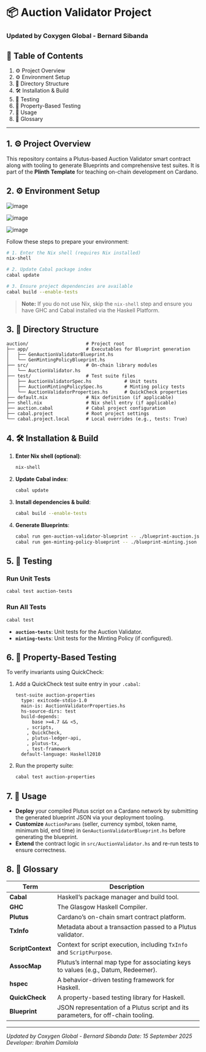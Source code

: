 # 📦 Auction Validator Project

### Updated by Coxygen Global - Bernard Sibanda

## 📑 Table of Contents

1. ⚙️ Project Overview
2. ⚙️ Environment Setup
3. 📂 Directory Structure
4. 🛠️ Installation & Build
5. 🔬 Testing
6. 🧪 Property-Based Testing
7. 🚀 Usage
8. 📖 Glossary

---

## 1. ⚙️ Project Overview

This repository contains a Plutus-based Auction Validator smart contract along with tooling to generate Blueprints and comprehensive test suites. It is part of the **Plinth Template** for teaching on-chain development on Cardano.

## 2. ⚙️ Environment Setup

![image](https://github.com/user-attachments/assets/5e920e6a-4189-4917-b9ad-b31977e0d81b)

![image](https://github.com/user-attachments/assets/92f0a394-d7da-44c6-b15a-9068efe7f4c3)

![image](https://github.com/user-attachments/assets/4793940e-518a-4893-b3f2-1300d488bf65)

Follow these steps to prepare your environment:

```bash
# 1. Enter the Nix shell (requires Nix installed)
nix-shell

# 2. Update Cabal package index
cabal update

# 3. Ensure project dependencies are available
cabal build --enable-tests
```

> **Note:** If you do not use Nix, skip the `nix-shell` step and ensure you have GHC and Cabal installed via the Haskell Platform.

## 3. 📂 Directory Structure

```text
auction/                     # Project root
├── app/                     # Executables for Blueprint generation
│   ├── GenAuctionValidatorBlueprint.hs
│   └── GenMintingPolicyBlueprint.hs
├── src/                     # On-chain library modules
│   └── AuctionValidator.hs
├── test/                    # Test suite files
│   ├── AuctionValidatorSpec.hs            # Unit tests
│   ├── AuctionMintingPolicySpec.hs        # Minting policy tests
│   └── AuctionValidatorProperties.hs      # QuickCheck properties
├── default.nix              # Nix definition (if applicable)
├── shell.nix                # Nix shell entry (if applicable)
├── auction.cabal            # Cabal project configuration
├── cabal.project            # Root project settings
└── cabal.project.local      # Local overrides (e.g., tests: True)
```

## 4. 🛠️ Installation & Build

1. **Enter Nix shell (optional)**:

   ```bash
   nix-shell
   ```
2. **Update Cabal index**:

   ```bash
   cabal update
   ```
3. **Install dependencies & build**:

   ```bash
   cabal build --enable-tests
   ```
4. **Generate Blueprints**:

   ```bash
   cabal run gen-auction-validator-blueprint -- ./blueprint-auction.json
   cabal run gen-minting-policy-blueprint -- ./blueprint-minting.json
   ```

## 5. 🔬 Testing

### Run Unit Tests

```bash
cabal test auction-tests
```

### Run All Tests

```bash
cabal test
```

* **`auction-tests`**: Unit tests for the Auction Validator.
* **`minting-tests`**: Unit tests for the Minting Policy (if configured).

## 6. 🧪 Property-Based Testing

To verify invariants using QuickCheck:

1. Add a QuickCheck test suite entry in your `.cabal`:

   ```cabal
   test-suite auction-properties
     type: exitcode-stdio-1.0
     main-is: AuctionValidatorProperties.hs
     hs-source-dirs: test
     build-depends:
         base >=4.7 && <5,
       , scripts,
       , QuickCheck,
       , plutus-ledger-api,
       , plutus-tx,
       , test-framework
     default-language: Haskell2010
   ```
2. Run the property suite:

   ```bash
   cabal test auction-properties
   ```

## 7. 🚀 Usage

* **Deploy** your compiled Plutus script on a Cardano network by submitting the generated blueprint JSON via your deployment tooling.
* **Customize** `AuctionParams` (seller, currency symbol, token name, minimum bid, end time) in `GenAuctionValidatorBlueprint.hs` before generating the blueprint.
* **Extend** the contract logic in `src/AuctionValidator.hs` and re-run tests to ensure correctness.

## 8. 📖 Glossary

| Term              | Description                                                                        |
| ----------------- | ---------------------------------------------------------------------------------- |
| **Cabal**         | Haskell’s package manager and build tool.                                          |
| **GHC**           | The Glasgow Haskell Compiler.                                                      |
| **Plutus**        | Cardano’s on-chain smart contract platform.                                        |
| **TxInfo**        | Metadata about a transaction passed to a Plutus validator.                         |
| **ScriptContext** | Context for script execution, including `TxInfo` and `ScriptPurpose`.              |
| **AssocMap**      | Plutus’s internal map type for associating keys to values (e.g., Datum, Redeemer). |
| **hspec**         | A behavior-driven testing framework for Haskell.                                   |
| **QuickCheck**    | A property-based testing library for Haskell.                                      |
| **Blueprint**     | JSON representation of a Plutus script and its parameters, for off-chain tooling.  |

---

*Updated by Coxygen Global - Bernard Sibanda*
*Date: 15 September 2025*
*Developer: Ibrahim Damilola*

